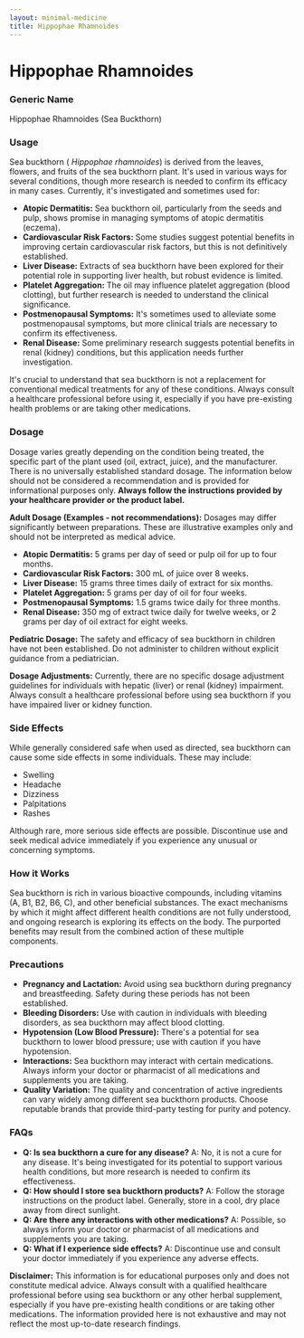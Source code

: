 ```yaml
---
layout: minimal-medicine
title: Hippophae Rhamnoides
---
```


# Hippophae Rhamnoides
### Generic Name
Hippophae Rhamnoides (Sea Buckthorn)

### Usage
Sea buckthorn ( *Hippophae rhamnoides*) is derived from the leaves, flowers, and fruits of the sea buckthorn plant.  It's used in various ways for several conditions, though more research is needed to confirm its efficacy in many cases.  Currently, it's investigated and sometimes used for:

* **Atopic Dermatitis:**  Sea buckthorn oil, particularly from the seeds and pulp, shows promise in managing symptoms of atopic dermatitis (eczema).
* **Cardiovascular Risk Factors:** Some studies suggest potential benefits in improving certain cardiovascular risk factors, but this is not definitively established.
* **Liver Disease:**  Extracts of sea buckthorn have been explored for their potential role in supporting liver health, but robust evidence is limited.
* **Platelet Aggregation:** The oil may influence platelet aggregation (blood clotting), but further research is needed to understand the clinical significance.
* **Postmenopausal Symptoms:**  It's sometimes used to alleviate some postmenopausal symptoms, but more clinical trials are necessary to confirm its effectiveness.
* **Renal Disease:** Some preliminary research suggests potential benefits in renal (kidney) conditions, but this application needs further investigation.


It's crucial to understand that sea buckthorn is not a replacement for conventional medical treatments for any of these conditions.  Always consult a healthcare professional before using it, especially if you have pre-existing health problems or are taking other medications.


### Dosage
Dosage varies greatly depending on the condition being treated, the specific part of the plant used (oil, extract, juice), and the manufacturer.  There is no universally established standard dosage.  The information below should not be considered a recommendation and is provided for informational purposes only.  **Always follow the instructions provided by your healthcare provider or the product label.**

**Adult Dosage (Examples - not recommendations):** Dosages may differ significantly between preparations.  These are illustrative examples only and should not be interpreted as medical advice.

* **Atopic Dermatitis:** 5 grams per day of seed or pulp oil for up to four months.
* **Cardiovascular Risk Factors:** 300 mL of juice over 8 weeks.
* **Liver Disease:** 15 grams three times daily of extract for six months.
* **Platelet Aggregation:** 5 grams per day of oil for four weeks.
* **Postmenopausal Symptoms:** 1.5 grams twice daily for three months.
* **Renal Disease:** 350 mg of extract twice daily for twelve weeks, or 2 grams per day of oil extract for eight weeks.


**Pediatric Dosage:** The safety and efficacy of sea buckthorn in children have not been established.  Do not administer to children without explicit guidance from a pediatrician.


**Dosage Adjustments:**  Currently, there are no specific dosage adjustment guidelines for individuals with hepatic (liver) or renal (kidney) impairment.  Always consult a healthcare professional before using sea buckthorn if you have impaired liver or kidney function.


### Side Effects
While generally considered safe when used as directed, sea buckthorn can cause some side effects in some individuals.  These may include:

* Swelling
* Headache
* Dizziness
* Palpitations
* Rashes

Although rare, more serious side effects are possible.  Discontinue use and seek medical advice immediately if you experience any unusual or concerning symptoms.


### How it Works
Sea buckthorn is rich in various bioactive compounds, including vitamins (A, B1, B2, B6, C),  and other beneficial substances.  The exact mechanisms by which it might affect different health conditions are not fully understood, and ongoing research is exploring its effects on the body. The purported benefits may result from the combined action of these multiple components.


### Precautions
* **Pregnancy and Lactation:** Avoid using sea buckthorn during pregnancy and breastfeeding.  Safety during these periods has not been established.
* **Bleeding Disorders:** Use with caution in individuals with bleeding disorders, as sea buckthorn may affect blood clotting.
* **Hypotension (Low Blood Pressure):** There's a potential for sea buckthorn to lower blood pressure; use with caution if you have hypotension.
* **Interactions:**  Sea buckthorn may interact with certain medications.  Always inform your doctor or pharmacist of all medications and supplements you are taking.
* **Quality Variation:**  The quality and concentration of active ingredients can vary widely among different sea buckthorn products. Choose reputable brands that provide third-party testing for purity and potency.


### FAQs
* **Q: Is sea buckthorn a cure for any disease?**  A: No, it is not a cure for any disease.  It's being investigated for its potential to support various health conditions, but more research is needed to confirm its effectiveness.
* **Q: How should I store sea buckthorn products?** A: Follow the storage instructions on the product label.  Generally, store in a cool, dry place away from direct sunlight.
* **Q: Are there any interactions with other medications?** A: Possible, so always inform your doctor or pharmacist of all medications and supplements you are taking.
* **Q:  What if I experience side effects?** A: Discontinue use and consult your doctor immediately if you experience any adverse effects.


**Disclaimer:** This information is for educational purposes only and does not constitute medical advice. Always consult with a qualified healthcare professional before using sea buckthorn or any other herbal supplement, especially if you have pre-existing health conditions or are taking other medications.  The information provided here is not exhaustive and may not reflect the most up-to-date research findings.
